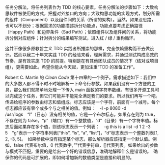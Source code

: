 
任务分解法，将任务列表作为 TDD 的核心要素。任务分解法的步骤如下：大致构思软件被使用的方式，把握对外接口的方向；大致构思功能的实现方式，划分所需的组件（Component）以及组件间的关系（所谓的架构）。当然，如果没思路，也可以不划分；根据需求的功能描述拆分功能点，功能点要考虑正确路径（Happy Path）和边界条件（Sad Path）；依照组件以及组件间的关系，将功能拆分到对应组件；针对拆分的结果编写测试，进入红 / 绿 / 重构循环。


这并不像很多原教旨主义 TDD 实践者所推崇的那样，完全依赖重构而不去做设计。然而以我二十年来实践 TDD 的经验来看，理解需求，并通过测试构成高效的节奏，是有效实施 TDD 的前提。特别是在有其他团队成员的情况下（结对或项目组），更需要如此。希望你能从今天起，更加注重“TDD 的准备工作”。




Robert C. Martin 的 *Clean Code* 第十四章的一个例子。需求描述如下：我们中的大多数人都不得不时不时地解析一下命令行参数。如果我们没有一个方便的工具，那么我们就简单地处理一下传入 main 函数的字符串数组。有很多开源工具可以完成这个任务，但它们可能并不能完全满足我们的要求。所以我们再写一个吧。　传递给程序的参数由标志和值组成。标志应该是一个字符，前面有一个减号。每个标志都应该有零个或多个与之相关的值。例如：　-l -p 8080 -d /usr/logs　“l”（日志）没有相关的值，它是一个布尔标志，如果存在则为 true，不存在则为 false。“p”（端口）有一个整数值，“d”（目录）有一个字符串值。标志后面如果存在多个值，则该标志表示一个列表：　-g this is a list -d 1 2 -3 5　"g"表示一个字符串列表[“this”, “is”, “a”, “list”]，“d"标志表示一个整数列表[1, 2, -3, 5]。　如果参数中没有指定某个标志，那么解析器应该指定一个默认值。例如，false 代表布尔值，0 代表数字，”"代表字符串，[]代表列表。如果给出的参数与模式不匹配，重要的是给出一个好的错误信息，准确地解释什么是错误的。　确保你的代码是可扩展的，即如何增加新的数值类型是直接和明显的。
